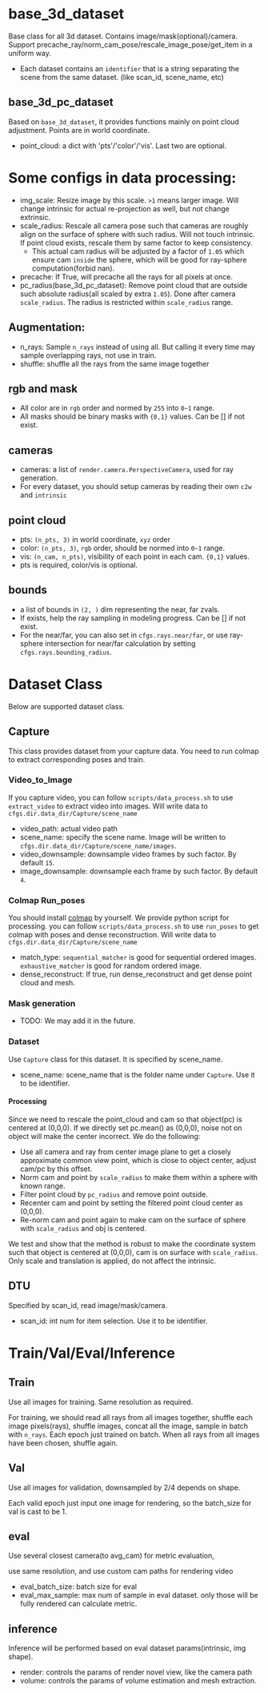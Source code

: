 # base_3d_dataset
Base class for all 3d dataset. Contains image/mask(optional)/camera.
Support precache_ray/norm_cam_pose/rescale_image_pose/get_item in a uniform way.
- Each dataset contains an `identifier` that is a string separating the scene from the same dataset.
(like scan_id, scene_name, etc)

## base_3d_pc_dataset
Based on `base_3d_dataset`, it provides functions mainly on point cloud adjustment.
Points are in world coordinate.
- point_cloud: a dict with 'pts'/'color'/'vis'. Last two are optional.

# Some configs in data processing:
- img_scale: Resize image by this scale. `>1` means larger image.
Will change intrinsic for actual re-projection as well, but not change extrinsic.
- scale_radius: Rescale all camera pose such that cameras are roughly align on the surface of sphere with such radius.
Will not touch intrinsic. If point cloud exists, rescale them by same factor to keep consistency.
    - This actual cam radius will be adjusted by a factor of `1.05` which ensure cam `inside` the sphere, which will be
  good for ray-sphere computation(forbid nan).
- precache: If True, will precache all the rays for all pixels at once.
- pc_radius(base_3d_pc_dataset): Remove point cloud that are outside such absolute radius(all scaled by extra `1.05`).
Done after camera `scale_radius`. The radius is restricted within `scale_radius` range.
## Augmentation:
- n_rays: Sample `n_rays` instead of using all. But calling it every time may sample overlapping rays, not use in train.
- shuffle: shuffle all the rays from the same image together
## rgb and mask
- All color are in `rgb` order and normed by `255` into `0~1` range.
- All masks should be binary masks with `{0,1}` values. Can be [] if not exist.
## cameras
- cameras: a list of `render.camera.PerspectiveCamera`, used for ray generation.
- For every dataset, you should setup cameras by reading their own `c2w` and `intrinsic`
## point cloud
- pts: `(n_pts, 3)` in world coordinate, `xyz` order
- color: `(n_pts, 3)`, `rgb` order, should be normed into `0~1` range.
- vis: `(n_cam, n_pts)`, visibility of each point in each cam. `{0,1}` values.
- pts is required, color/vis is optional.
## bounds
- a list of bounds in `(2, )` dim representing the near, far zvals.
- If exists, help the ray sampling in modeling progress. Can be [] if not exist.
- For the near/far, you can also set in `cfgs.rays.near/far`, or use ray-sphere intersection
for near/far calculation by setting `cfgs.rays.bounding_radius`.

# Dataset Class
Below are supported dataset class.
## Capture
This class provides dataset from your capture data.
You need to run colmap to extract corresponding poses and train.
### Video_to_Image
If you capture video, you can follow `scripts/data_process.sh` to use `extract_video` to
extract video into images. Will write data to `cfgs.dir.data_dir/Capture/scene_name`
- video_path: actual video path
- scene_name: specify the scene name. Image will be written to `cfgs.dir.data_dir/Capture/scene_name/images`.
- video_downsample: downsample video frames by such factor. By default `15`.
- image_downsample: downsample each frame by such factor. By default `4`.
### Colmap Run_poses
You should install [colmap](https://colmap.github.io/) by yourself. We provide python script for processing.
you can follow `scripts/data_process.sh` to use `run_poses` to get colmap with poses and dense reconstruction.
Will write data to `cfgs.dir.data_dir/Capture/scene_name`
- match_type: `sequential_matcher` is good for sequential ordered images.
              `exhaustive_matcher` is good for random ordered image.
- dense_reconstruct: If true, run dense_reconstruct and get dense point cloud and mesh.
### Mask generation
- TODO: We may add it in the future.
### Dataset
Use `Capture` class for this dataset. It is specified by scene_name.
- scene_name: scene_name that is the folder name under `Capture`. Use it to be identifier.
#### Processing
Since we need to rescale the point_cloud and cam so that object(pc) is centered at (0,0,0). If we directly set pc.mean()
as (0,0,0), noise not on object will make the center incorrect. We do the following:
- Use all camera and ray from center image plane to get a closely approximate common view point,
which is close to object center, adjust cam/pc by this offset.
- Norm cam and point by `scale_radius` to make them within a sphere with known range.
- Filter point cloud by `pc_radius` and remove point outside.
- Recenter cam and point by setting the filtered point cloud center as (0,0,0).
- Re-norm cam and point again to make cam on the surface of sphere with `scale_radius` and obj is centered.

We test and show that the method is robust to make the coordinate system such that object is centered at (0,0,0),
cam is on surface with `scale_radius`. Only scale and translation is applied, do not affect the intrinsic.

## DTU
Specified by scan_id, read image/mask/camera.
- scan_id: int num for item selection. Use it to be identifier.


# Train/Val/Eval/Inference

## Train
Use all images for training. Same resolution as required.

For training, we should read all rays from all images together, shuffle each image pixels(rays), shuffle images,
concat all the image, sample in batch with `n_rays`. Each epoch just trained on batch. When all rays from all images
have been chosen, shuffle again.


## Val
Use all images for validation, downsampled by 2/4 depends on shape.

Each valid epoch just input one image for rendering, so the batch_size for val is cast to be 1.


## eval
Use several closest camera(to avg_cam) for metric evaluation,

use same resolution, and use custom cam paths for rendering video

- eval_batch_size: batch size for eval
- eval_max_sample: max num of sample in eval dataset.
only those will be fully rendered can calculate metric.


## inference
Inference will be performed based on eval dataset params(intrinsic, img shape).

- render: controls the params of render novel view, like the camera path
- volume: controls the params of volume estimation and mesh extraction.
